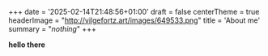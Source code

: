 +++
date = '2025-02-14T21:48:56+01:00'
draft = false
centerTheme = true
headerImage = "http://vilgefortz.art/images/649533.png"
title = 'About me'
summary = "_nothing_"
+++

**hello there**